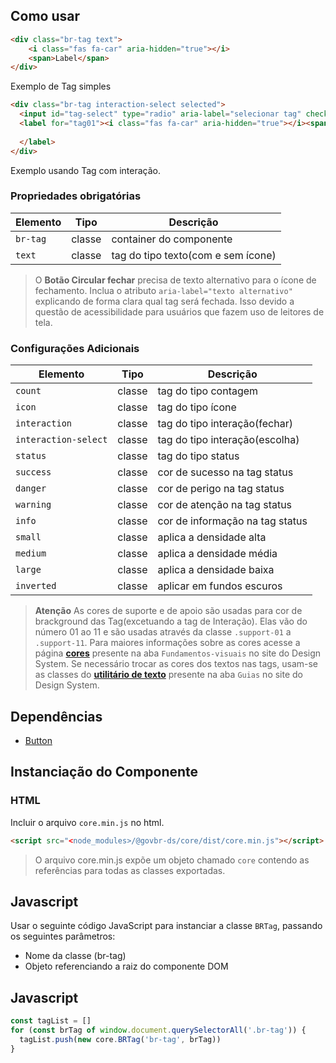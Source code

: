 [version]: # '8.1.5'

## Como usar

```html
<div class="br-tag text">
    <i class="fas fa-car" aria-hidden="true"></i>
    <span>Label</span>
</div>
```

Exemplo de Tag  simples

```html
<div class="br-tag interaction-select selected">
  <input id="tag-select" type="radio" aria-label="selecionar tag" checked="checked" name="vehicle" value="car"/>
  <label for="tag01"><i class="fas fa-car" aria-hidden="true"></i><span>Label</span>
  
  </label>
</div>
```

Exemplo usando Tag com interação.

### Propriedades obrigatórias

| Elemento | Tipo   | Descrição                          |
| -------- | ------ | ---------------------------------- |
| `br-tag` | classe | container do componente            |
| `text`   | classe | tag do tipo texto(com e sem ícone) |

> O **Botão Circular fechar** precisa de texto alternativo para o ícone de fechamento. Inclua o atributo `aria-label="texto alternativo"` explicando de forma clara qual tag será fechada. Isso devido a questão de acessibilidade para usuários que fazem uso de leitores de tela.

### Configurações Adicionais

| Elemento             | Tipo   | Descrição                       |
| -------------------- | ------ | ------------------------------- |
| `count`              | classe | tag do tipo contagem            |
| `icon`               | classe | tag do tipo ícone               |
| `interaction`        | classe | tag do tipo interação(fechar)   |
| `interaction-select` | classe | tag do tipo interação(escolha)  |
| `status`             | classe | tag do tipo status              |
| `success`            | classe | cor de sucesso na tag status    |
| `danger`             | classe | cor de perigo na tag status     |
| `warning`            | classe | cor de atenção na tag status    |
| `info`               | classe | cor de informação na tag status |
| `small`              | classe | aplica a densidade alta         |
| `medium`             | classe | aplica a densidade média        |
| `large`              | classe | aplica a densidade baixa        |
| `inverted`           | classe | aplicar em fundos escuros       |

> **Atenção** As cores de suporte e de apoio são usadas para cor de brackground das Tag(excetuando a tag de Interação). Elas vão do número 01 ao 11 e são usadas através da classe `.support-01` a `.support-11`. Para maiores informações sobre as cores acesse a página **[cores](fundamentos-visuais/cores)** presente na aba `Fundamentos-visuais` no site do Design System.
> Se necessário trocar as cores dos textos nas tags, usam-se as classes do **[utilitário de texto](utilities-css/textos)** presente na aba `Guias` no site do Design System.

## Dependências

-   [Button](/ds/components/button)

## Instanciação do Componente

### HTML

Incluir o arquivo `core.min.js` no html.

```html
<script src="<node_modules>/@govbr-ds/core/dist/core.min.js"></script>
```

> O arquivo core.min.js expõe um objeto chamado `core` contendo as referências para todas as classes exportadas.

## Javascript

Usar o seguinte código JavaScript para instanciar a classe `BRTag`, passando os seguintes parâmetros:

-   Nome da classe (br-tag)
-   Objeto referenciando a raiz do componente DOM

## Javascript

```javascript
const tagList = []
for (const brTag of window.document.querySelectorAll('.br-tag')) {
  tagList.push(new core.BRTag('br-tag', brTag))
}
```
